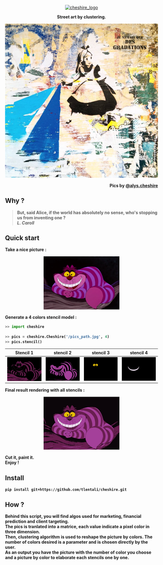 <p align="center";
    font-family: Georgia, sans-serif;
    text-decoration: none;
    background: #ffbdfb;
    padding: 3px 6px;
    color: #000;
    font-size: 28px;>
    <a href="#"><img src="https://raw.githubusercontent.com/tlentali/cheshire/master/misc/cheshire_logo.png"  alt="cheshire_logo" width="250"/>
    </a>
</p>

<p align="center">
  <b>Street art by clustering.
</p>

<p align="center">
  <a href="#"><img src="./misc/alys.png" /></a>
</p>

<p align="right">
Pics by <a href="https://www.instagram.com/alys.cheshire/)">@alys.cheshire</a>
</p>

## Why ?

> But, said Alice, if the world has absolutely no sense, who's stopping us from inventing one ?  
> **_L. Caroll_**

## Quick start

Take a nice picture :  
<p align="center">
  <a href="#"><img src="./misc/cat.jpg" width="250"></a>
</p>

Generate a 4 colors stencil model :
```python
>> import cheshire

>> pics = cheshire.Cheshire('/pics_path.jpg', 4)
>> pics.stencil()
```

 Stencil 1                 |  stencil 2                 |   stencil 3               | stencil 4                 |
:-------------------------:|:--------------------------:| :-----------------------: | :-----------------------: |
![](./misc/stencil_2.jpg)  |  ![](./misc/stencil_3.jpg) | ![](./misc/stencil_4.jpg) | ![](./misc/stencil_5.jpg) |


Final result rendering with all stencils :

<p align="center">
  <a href="#"><img src="./misc/resultat_final.jpg" width="250"></a>
</p>

Cut it, paint it.  
Enjoy !

## Install

```
pip install git+https://github.com/tlentali/cheshire.git
```

## How ?
Behind this script, you will find algos used for marketing, financial prediction and client targeting.  
The pics is tranlated into a matrice, each value indicate a pixel color in three dimension.  
Then, clustering algorithm is used to reshape the picture by colors. The number of colors desired is a parameter and is chosen directly by the user.  
As an output you have the picture with the number of color you choose and a picture by color to elaborate each stencils one by one.  
